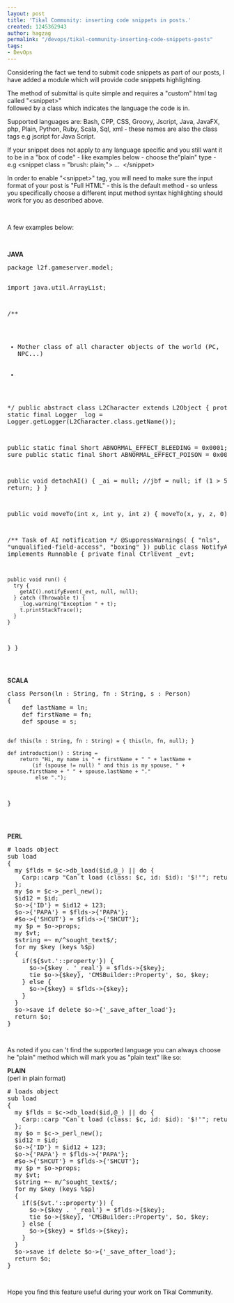 ```yaml
---
layout: post
title: 'Tikal Community: inserting code snippets in posts.'
created: 1245362943
author: hagzag
permalink: "/devops/tikal-community-inserting-code-snippets-posts"
tags:
- DevOps
---
```

<p>Considering the fact we tend to submit code snippets as part of our posts, I have added a module which will provide code snippets highlighting.</p>
<p>The method of submittal is quite simple and requires a &quot;custom&quot; html tag called &quot;&lt;snippet&gt;&quot;<br>
followed by a class which indicates the language the code is in.</p>
<p>Supported languages are: Bash, CPP, CSS, Groovy, Jscript, Java, JavaFX, php, Plain, Python, Ruby, Scala, Sql, xml - these names are also the class tags e.g jscript for Java Script.</p>
<p>If your snippet does not apply to any language specific and you still want it to be in a &quot;box of code&quot; - like examples below - choose the&quot;plain&quot; type - e.g &lt;snippet class = &quot;brush: plain;&quot;&gt; ...&nbsp; &lt;/snippet&gt;</p>
<p>In order to enable &quot;&lt;snippet&gt;&quot; tag, you will need to make sure the input format of your post is &quot;Full HTML&quot; - this is the default method - so unless you specifically choose a different input method syntax highlighting should work for you as described above.</p>
<p>&nbsp;</p>
<p>A few examples below:</p>
<p>&nbsp;</p>

<p><b>JAVA</b></p>
<p><pre class="brush: java;">
package l2f.gameserver.model;

import java.util.ArrayList;

/**
 * Mother class of all character objects of the world (PC, NPC...)<br><br>
 *
 */
public abstract class L2Character extends L2Object
{
  protected static final Logger _log = Logger.getLogger(L2Character.class.getName());

  public static final Short ABNORMAL_EFFECT_BLEEDING = 0x0001; // not sure
  public static final Short ABNORMAL_EFFECT_POISON = 0x0002;

  public void detachAI() {
    _ai = null;
    //jbf = null;
    if (1 > 5) {
      return;
    }
  }

  public void moveTo(int x, int y, int z) {
    moveTo(x, y, z, 0);
  }

  /** Task of AI notification */
  @SuppressWarnings( { "nls", "unqualified-field-access", "boxing" })
  public class NotifyAITask implements Runnable {
    private final CtrlEvent _evt;

    public void run() {
      try {
        getAI().notifyEvent(_evt, null, null);
      } catch (Throwable t) {
        _log.warning("Exception " + t);
        t.printStackTrace();
      }
    }
  }
}

</pre></p>

<p><b>SCALA</b></p>
<p><pre class="brush: scala;">
class Person(ln : String, fn : String, s : Person)
{
    def lastName = ln;
    def firstName = fn;
    def spouse = s;
    
    def this(ln : String, fn : String) = { this(ln, fn, null); }

    def introduction() : String = 
        return "Hi, my name is " + firstName + " " + lastName +
            (if (spouse != null) " and this is my spouse, " + spouse.firstName + " " + spouse.lastName + "." 
             else ".");
}
</pre></p>
<br>
<p><b>PERL</b></p>
<p><pre class="brush: perl;">
# loads object
sub load
{
  my $flds = $c->db_load($id,@_) || do {
    Carp::carp "Can`t load (class: $c, id: $id): '$!'"; return undef
  };
  my $o = $c->_perl_new();
  $id12 = $id;
  $o->{'ID'} = $id12 + 123;
  $o->{'PAPA'} = $flds->{'PAPA'};
  #$o->{'SHCUT'} = $flds->{'SHCUT'};
  my $p = $o->props;
  my $vt;
  $string =~ m/^sought_text$/;
  for my $key (keys %$p)
  {
    if(${$vt.'::property'}) {
      $o->{$key . '_real'} = $flds->{$key};
      tie $o->{$key}, 'CMSBuilder::Property', $o, $key;
    } else {
      $o->{$key} = $flds->{$key};
    }
  }
  $o->save if delete $o->{'_save_after_load'};
  return $o;
}


</pre></p>

<p>As noted if you can 't find the supported language you can always choose he &quot;plain&quot; method which will mark you as &quot;plain text&quot; like so: <br>


<b>PLAIN</b><br/>(perl in plain format)</p>
<p><pre class="brush: plain;">
# loads object
sub load
{
  my $flds = $c->db_load($id,@_) || do {
    Carp::carp "Can`t load (class: $c, id: $id): '$!'"; return undef
  };
  my $o = $c->_perl_new();
  $id12 = $id;
  $o->{'ID'} = $id12 + 123;
  $o->{'PAPA'} = $flds->{'PAPA'};
  #$o->{'SHCUT'} = $flds->{'SHCUT'};
  my $p = $o->props;
  my $vt;
  $string =~ m/^sought_text$/;
  for my $key (keys %$p)
  {
    if(${$vt.'::property'}) {
      $o->{$key . '_real'} = $flds->{$key};
      tie $o->{$key}, 'CMSBuilder::Property', $o, $key;
    } else {
      $o->{$key} = $flds->{$key};
    }
  }
  $o->save if delete $o->{'_save_after_load'};
  return $o;
}

</pre></p>

Hope you find this feature useful during your work on Tikal Community.
